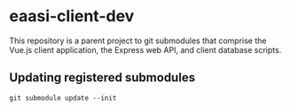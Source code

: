 # eaasi-client-dev

This repository is a parent project to git submodules that comprise the Vue.js client application, the Express web API, and client database scripts.

## Updating registered submodules
`git submodule update --init `
